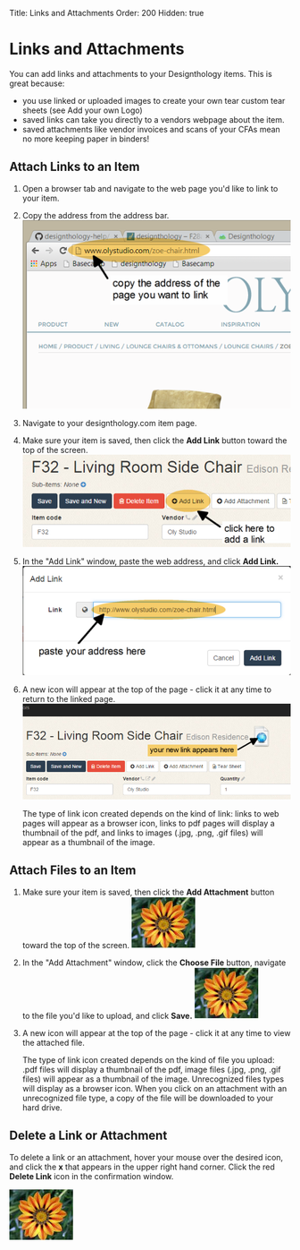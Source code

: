 Title: Links and Attachments
Order: 200
Hidden: true

# Links and Attachments

You can add links and attachments to your Designthology items. This is great because:  
- you use linked or uploaded images to create your own tear custom tear sheets (see Add your own Logo)  
- saved links can take you directly to a vendors webpage about the item.   
- saved attachments like vendor invoices and scans of your CFAs mean no more keeping paper in binders!

## Attach Links to an Item

1. Open a browser tab and navigate to the web page you'd like to link to your item.  

2. Copy the address from the address bar.   
![](link-address.png)

3. Navigate to your designthology.com item page.

4. Make sure your item is saved, then click the **Add Link** button toward the top of the screen.  
![](add-link.png)  
 
5. In the "Add Link" window, paste the web address, and click **Add Link.**  
![](add-link2.png)  

6. A new icon will appear at the top of the page - click it at any time to return to the linked page.
![](new-link-icon.png)

    The type of link icon created depends on the kind of link: links to web pages will appear as a browser icon, links to pdf pages will display a thumbnail of the pdf, and links to images (.jpg, .png, .gif files) will appear as a thumbnail of the image.

## Attach Files to an Item
1. Make sure your item is saved, then click the **Add Attachment** button toward the top of the screen.
![](flower.jpg "image of add attachment button")
2. In the "Add Attachment" window, click the **Choose File** button, navigate to the file you'd like to upload, and click **Save.**
![](flower.jpg "image of add attachment window")
3. A new icon will appear at the top of the page - click it at any time to view the attached file.

    The type of link icon created depends on the kind of file you upload: .pdf files will display a thumbnail of the pdf, image files (.jpg, .png, .gif files) will appear as a thumbnail of the image. Unrecognized files types will display as a browser icon. When you click on an attachment with an unrecognized file type, a copy of the file will be downloaded to your hard drive.

## Delete a Link or Attachment
To delete a link or an attachment, hover your mouse over the desired icon, and click the **x** that appears in the upper right hand corner. Click the red **Delete Link** icon in the confirmation window.

![](flower.jpg "image of thumbnail, mouse hovering and red X")
